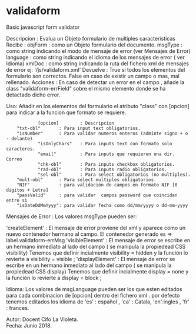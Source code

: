 # validaform
Basic javascript form validator


Descripcion	:   Evalua un Objeto formulario de multiples caracteristicas
Recibe		: objForm			:	como un Objeto formulario del documento. 
						msgType			:	como string indicando el modo de mensaje de error (ver Mensajes de Error)
						language		:	como string indicando el idioma de los mensajes de error ( ver Idioma)
						xmlDoc		   :	como string indicando la ruta  del fichero xml de mensajes de error ej: '/js/validaform.xml'
Devuelve	:	True si todos los elementos del formulario son correctos.
            False en caso de existir un campo o mas, mal rellenado.
Acciones  : En caso de detectar un error en el campo , añade la class "validaform-errField" sobre el mismo
            elemento donde se ha detactado dicho error.
					 
Uso:		Añadir en los elementos del formulario el atributo "class" 	con [opcion] para indicar a la funcion que formato se  	requiere.
					
				[opcion]		: Descripcion
        "txt-obl"		: Para input text obligatorios.
        "isNumber"      : Para validar numeros enteros (adminte signo + o - delante)
				"isOnlyChars" 	: Para inputs text con formato solo caracteres.
				"email"			: Para inputs que requieren una dir. Correo
				"chk-obl"		: Para inputs checkbox obligatorios.
				"rad-obl"		: Para inputs radio obligatorios.
				"sel-obl"		: Para select obligatorios (no multiples).
        "mult-obl"		: Para select multiples obligatorios.
        "NIF"           : para validación de campos en formato NIF [8 digitos + Letra]
        "passValid"     : para validar  campos password que coincidan entre si
        "isDateDdMmYyyy": para validar fecha como dd/mm/yyyy o dd-mm-yyyy
				
Mensajes de Error : Los valores msgType pueden ser:
				
  'createElement' 	:	El mensaje de error proviene del xml y  aparece como un nuevo contenedor hermano al campo.
                      El contenedor generado es => label.validaform-errMsg
  'visibleElement'	:	El mensaje de error se escribe en un hermano inmediato al lado del campo ( se manipula la propiedead CSS visibility)
                      Tenemos que definir incialmente visibility = hidden y la función lo revierte a visibility = visible ;
  'displayElement'	:	El mensaje de error se escribe en un hermano inmediato al lado del campo ( se manipula la propiedead CSS display)
                      Tenemos que definir incialmente display = none y la función lo revierte a display = block ;
			
Idioma: Los valores de msgLanguage pueden ser los que esten editados para cada combinacion de 
				[opcion] dentro del fichero xml . por defecto tenemos editados los idioma de 
				'es' : español , 'ca' : Catala, 'en':ingles , 'fr' : frances. 

Autor:		Docent Cifo La Violeta.				
Fecha:		Junio 2018.
